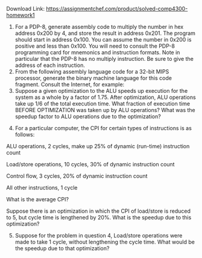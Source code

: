Download Link: https://assignmentchef.com/product/solved-comp4300-homework1
<br>



<ol>

 <li>For a PDP-8, generate assembly code to multiply the number in hex address 0x200 by 4, and store the result in address 0x201. The program should start in address 0x100. You can assume the number in 0x200 is positive and less than 0x100. You will need to consult the PDP-8 programming card for mnemonics and instruction formats.  Note in particular that the PDP-8 has no multiply instruction.  Be sure to give the address of each instruction.</li>

 <li>From the following assembly language code for a 32-bit MIPS processor, generate the binary machine language for this code fragment. Consult the Internet, for example:</li>

 <li>Suppose a given optimization to the ALU speeds up execution for the system as a whole by a factor of 1.75. After optimization, ALU operations take up 1/6 of the total execution time. What fraction of execution time BEFORE OPTIMIZATION was taken up by ALU operations?  What was the speedup factor to ALU operations due to the optimization?</li>

</ol>

<ol start="4">

 <li>For a particular computer, the CPI for certain types of instructions is as follows:</li>

</ol>




ALU operations, 2 cycles, make up 25% of dynamic (run-time) instruction count

Load/store operations, 10 cycles, 30% of dynamic instruction count

Control flow, 3 cycles, 20% of dynamic instruction  count

All other instructions,  1 cycle

What is the average CPI?

Suppose there is an optimization in which the CPI of load/store is reduced to 5, but cycle time is lengthened by 20%. What is the speedup due to this optimization?

<ol start="5">

 <li>Suppose for the problem in question 4, Load/store operations were made to take 1 cycle, without lengthening the cycle time. What would be the speedup due to that optimization?</li>

</ol>